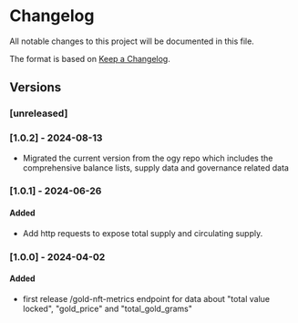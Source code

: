# Changelog

All notable changes to this project will be documented in this file.

The format is based on [Keep a Changelog](https://keepachangelog.com/en/1.0.0/).

## Versions

### [unreleased]

### [1.0.2] - 2024-08-13

- Migrated the current version from the ogy repo which includes the comprehensive balance lists, supply data and governance related data

### [1.0.1] - 2024-06-26

#### Added

- Add http requests to expose total supply and circulating supply.

### [1.0.0] - 2024-04-02

#### Added

- first release /gold-nft-metrics endpoint for data about "total value locked", "gold_price" and "total_gold_grams"
